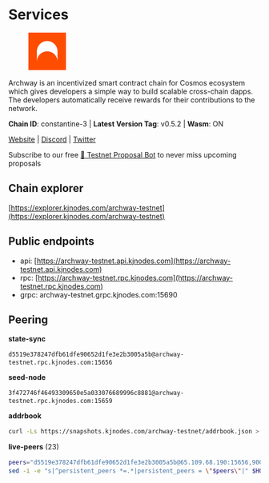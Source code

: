 # Services

<figure><img src="https://raw.githubusercontent.com/kj89/cosmos-images/main/logos/archway.png" alt=""><figcaption></figcaption></figure>

Archway is an incentivized smart contract chain for Cosmos  ecosystem which gives developers a simple way to build  scalable cross-chain dapps. The developers automatically  receive rewards for their contributions to the network.

**Chain ID**: constantine-3 | **Latest Version Tag**: v0.5.2 | **Wasm**: ON

[Website](https://archway.io) | [Discord](https://discord.gg/archwayhq) | [Twitter](https://twitter.com/archwayhq)



Subscribe to our free [🤖 Testnet Proposal Bot](https://t.me/kjnodes_testnet_proposal_bot) to never miss upcoming proposals


## Chain explorer
[https://explorer.kjnodes.com/archway-testnet](https://explorer.kjnodes.com/archway-testnet)

## Public endpoints

* api: [https://archway-testnet.api.kjnodes.com](https://archway-testnet.api.kjnodes.com)
* rpc: [https://archway-testnet.rpc.kjnodes.com](https://archway-testnet.rpc.kjnodes.com)
* grpc: archway-testnet.grpc.kjnodes.com:15690

## Peering

**state-sync**

```text
d5519e378247dfb61dfe90652d1fe3e2b3005a5b@archway-testnet.rpc.kjnodes.com:15656
```

**seed-node**

```text
3f472746f46493309650e5a033076689996c8881@archway-testnet.rpc.kjnodes.com:15659
```

**addrbook**
```bash
curl -Ls https://snapshots.kjnodes.com/archway-testnet/addrbook.json > $HOME/.archway/config/addrbook.json
```

**live-peers** (23)
```bash
peers="d5519e378247dfb61dfe90652d1fe3e2b3005a5b@65.109.68.190:15656,900950a031cb758b761198e52b07fcc17616bd76@65.21.200.54:40656,6b137e1df61936010ea30a354d8abd7010598e29@35.239.130.141:26656,b9ba5ae75fbdee6812d1aa53ff7154ed59938cbc@57.128.151.101:26656,05413d5814b6efbb1cddec9ae240b2c638a127f5@222.106.187.14:53100,9a5b41ac06b3c131ca6e4959a465d6bc0d103e66@88.198.52.46:11556,cc683ab0fda09a798c4d2b176266e5c0d7bc1939@185.52.52.30:46656,fc96980110a96ce6f60999650fef94aad673ead5@138.201.204.5:50656,7786f708c1851dd433a03f71ec3ff74d65895de7@34.31.130.235:26656,c0d0c9f1ef645bcf1c214b05581c9d4a4b45e97e@185.230.138.96:26656,2854e7247155c5c0c418de40ed168850b4c73c60@85.232.252.19:26156,7e31ab391f5b5756a75dc18b5275b609c81a34ee@34.122.164.239:26656,c96b16a81c780d840530c17fec6efd31b329c458@34.133.135.231:26656,857515ed6ab05e8e59f74e1050cb9e653e899cac@159.223.220.1:26656,274f62099d692e1e250e85cec4b63846a076bb72@116.105.102.88:26656,147c1668031ee62a85bd7293a845fdcf4f7b1857@222.211.225.0:26656,261acb73f483d1cace653cb54f7b8815f63b7e56@54.36.227.1:26656,3fa606cdc1ea323e19d7c09648a4f3666f0bc672@211.219.19.69:29656,da7d8ff27d6aa891f54f0a6647dc0bd5ae1e7b49@116.203.35.46:46656,c56bad24170d2a7fa4b6316cc08b2432cc0b0db1@5.78.80.25:26656,d82343cb3d168522c54c4ffbfd4415e9b467e806@23.88.51.134:46656,c3b04bd407d9d42ead33c2ea2b7045a156ed9c01@58.186.69.132:15656,c8171d5b90ea72992408f8cfcd3893256d22aabc@65.109.94.221:40656"
sed -i -e "s|^persistent_peers *=.*|persistent_peers = \"$peers\"|" $HOME/.archway/config/config.toml
```
